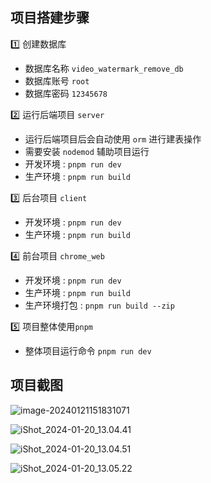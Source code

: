 ## 项目搭建步骤

1️⃣ 创建数据库

- 数据库名称 `video_watermark_remove_db`
- 数据库账号 `root`
- 数据库密码 `12345678`

2️⃣ 运行后端项目 `server`

- 运行后端项目后会自动使用 `orm` 进行建表操作
- 需要安装 `nodemod` 辅助项目运行
- 开发环境 : `pnpm run dev`
- 生产环境 : `pnpm run build`

3️⃣ 后台项目 `client`

- 开发环境 : `pnpm run dev`
- 生产环境 : `pnpm run build`

4️⃣ 前台项目 `chrome_web`

- 开发环境 : `pnpm run dev`
- 生产环境 : `pnpm run build`
- 生产环境打包 : `pnpm run build --zip`

5️⃣ 项目整体使用`pnpm`

- 整体项目运行命令 `pnpm run dev`

## 项目截图

![image-20240121151831071](https://qny.weizulin.cn/images/202401211518174.png)

![iShot_2024-01-20_13.04.41](https://qny.weizulin.cn/images/202401201307643.png)

![iShot_2024-01-20_13.04.51](https://qny.weizulin.cn/images/202401201307592.png)

![iShot_2024-01-20_13.05.22](https://qny.weizulin.cn/images/202401201307632.png)
